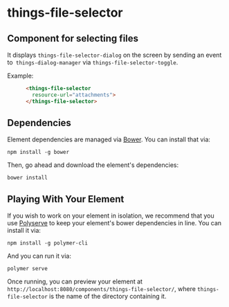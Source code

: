# things-file-selector

## Component for selecting files

It displays `things-file-selector-dialog` on the screen by sending an event to` things-dialog-manager` via `things-file-selector-toggle`.

Example:

```html
      <things-file-selector
        resource-url="attachments">
      </things-file-selector>
```


## Dependencies

Element dependencies are managed via [Bower](http://bower.io/). You can install that via:

    npm install -g bower

Then, go ahead and download the element's dependencies:

    bower install


## Playing With Your Element

If you wish to work on your element in isolation, we recommend that you use
[Polyserve](https://github.com/PolymerLabs/polyserve) to keep your element's
bower dependencies in line. You can install it via:

    npm install -g polymer-cli

And you can run it via:

    polymer serve

Once running, you can preview your element at
`http://localhost:8080/components/things-file-selector/`, where `things-file-selector` is the name of the directory containing it.
